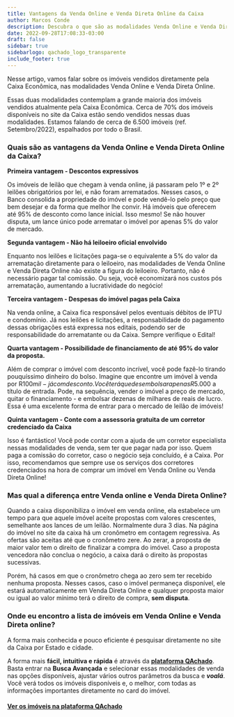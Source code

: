 ```yaml
---
title: Vantagens da Venda Online e Venda Direta Online da Caixa
author: Marcos Conde
description: Descubra o que são as modalidades Venda Online e Venda Direta Online da Caixa e todas as suas vantagens
date: 2022-09-28T17:08:33-03:00
draft: false
sidebar: true
sidebarlogo: qachado_logo_transparente
include_footer: true
---
```


Nesse artigo, vamos falar sobre os imóveis vendidos diretamente pela Caixa Econômica, nas modalidades Venda Online e Venda Direta Online.

Essas duas modalidades contemplam a grande maioria dos imóveis vendidos atualmente pela Caixa Econômica. Cerca de 70% dos imóveis disponíveis no site da Caixa estão sendo vendidos nessas duas modalidades. Estamos falando de cerca de 6.500 imóveis (ref. Setembro/2022), espalhados por todo o Brasil.

**<h3>Quais são as vantagens da Venda Online e Venda Direta Online da Caixa?</h3>**

**Primeira vantagem - Descontos expressivos**

Os imóveis de leilão que chegam à venda online, já passaram pelo 1º e 2º leilões obrigatórios por lei, e não foram arrematados. Nesses casos, o Banco consolida a propriedade do imóvel e pode vendê-lo pelo preço que bem desejar e da forma que melhor lhe convir. Há imóveis que oferecem até 95% de desconto como lance inicial. Isso mesmo! Se não houver disputa, um lance único pode arrematar o imóvel por apenas 5% do valor de mercado.

**Segunda vantagem - Não há leiloeiro oficial envolvido**

Enquanto nos leilões e licitações paga-se o equivalente a 5% do valor da arrematação diretamente para o leiloeiro, nas modalidades de Venda Online e Venda Direta Online não existe a figura do leiloeiro. Portanto, não é necessário pagar tal comissão. Ou seja, você economizará nos custos pós arrematação, aumentando a lucratividade do negócio!

**Terceira vantagem - Despesas do imóvel pagas pela Caixa**

Na venda online, a Caixa fica responsável pelos eventuais débitos de IPTU e condomínio. Já nos leilões e licitações, a responsabilidade do pagamento dessas obrigações está expressa nos editais, podendo ser de responsabilidade do arrematante ou da Caixa. Sempre verifique o Edital!

**Quarta vantagem - Possibilidade de financiamento de até 95% do valor da proposta.**

Além de comprar o imóvel com desconto incrível, você pode fazê-lo tirando pouquíssimo dinheiro do bolso. Imagine que encontre um imóvel à venda por R$100 mil - já com desconto. Você terá que desembolsar apenas R$5.000 a título de entrada. Pode, na sequência, vender o imóvel a preço de mercado, quitar o financiamento - e embolsar dezenas de milhares de reais de lucro. Essa é uma excelente forma de entrar para o mercado de leilão de imóveis!

**Quinta vantagem - Conte com a assessoria gratuita de um corretor credenciado da Caixa**

Isso é fantástico! Você pode contar com a ajuda de um corretor especialista nessas modalidades de venda, sem ter que pagar nada por isso. Quem paga a comissão do corretor, caso o negócio seja concluído, é a Caixa. Por isso, recomendamos que sempre use os serviços dos corretores credenciados na hora de comprar um imóvel em Venda Online ou Venda Direta Online!

**<h3>Mas qual a diferença entre Venda online e Venda Direta Online?</h3>**

Quando a caixa disponibiliza o imóvel em venda online, ela estabelece um tempo para que aquele imóvel aceite propostas com valores crescentes, semelhante aos lances de um leilão. Normalmente dura 3 dias. Na página do imóvel no site da caixa há um cronômetro em contagem regressiva. As ofertas são aceitas até que o cronômetro zere. Ao zerar, a proposta de maior valor tem o direito de finalizar a compra do imóvel. Caso a proposta vencedora não conclua o negócio, a caixa dará o direito às propostas sucessivas.

Porém, há casos em que o cronômetro chega ao zero sem ter recebido nenhuma proposta. Nesses casos, caso o imóvel permaneça disponível, ele estará automaticamente em Venda Direta Online e qualquer proposta maior ou igual ao valor mínimo terá o direito de compra, **sem disputa**.

**<h3>Onde eu encontro a lista de imóveis em Venda Online e Venda Direta online?</h3>**

A forma mais conhecida e pouco eficiente é pesquisar diretamente no site da Caixa por Estado e cidade. 

A forma mais **fácil, intuitiva e rápida** é através da [**plataforma QAchado**](https://app.qachadoimoveis.com). Basta entrar na **Busca Avançada** e selecionar essas modalidades de venda nas opções disponíveis, ajustar vários outros parâmetros da busca e **_voalá_**. Você verá todos os imóveis disponíveis e, o melhor, com todas as informações importantes diretamente no card do imóvel.

**<h4><a href="https://app.qachadomoveis.com" target="_Blank">Ver os imóveis na plataforma QAchado</a></h4>**



